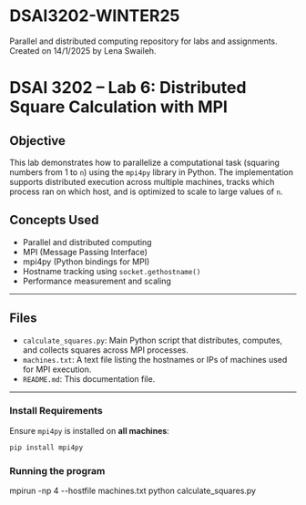 # DSAI3202-WINTER25
Parallel and distributed computing repository for labs and assignments. Created on 14/1/2025 by Lena Swaileh.

# DSAI 3202 – Lab 6: Distributed Square Calculation with MPI

## Objective
This lab demonstrates how to parallelize a computational task (squaring numbers from 1 to `n`) using the `mpi4py` library in Python. The implementation supports distributed execution across multiple machines, tracks which process ran on which host, and is optimized to scale to large values of `n`.

## Concepts Used
- Parallel and distributed computing
- MPI (Message Passing Interface)
- mpi4py (Python bindings for MPI)
- Hostname tracking using `socket.gethostname()`
- Performance measurement and scaling

---

## Files
- `calculate_squares.py`: Main Python script that distributes, computes, and collects squares across MPI processes.
- `machines.txt`: A text file listing the hostnames or IPs of machines used for MPI execution.
- `README.md`: This documentation file.

---

### Install Requirements
Ensure `mpi4py` is installed on **all machines**:
```bash
pip install mpi4py
```

### Running the program
mpirun -np 4 --hostfile machines.txt python calculate_squares.py

